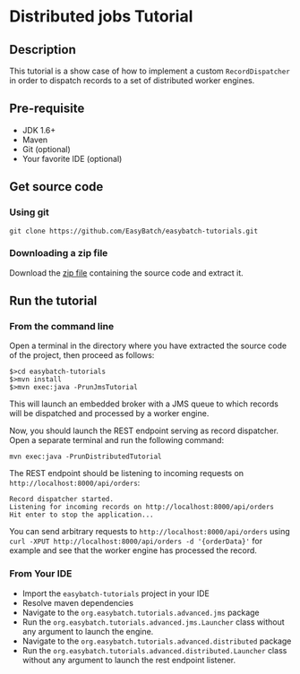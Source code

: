 # Distributed jobs Tutorial

## Description

This tutorial is a show case of how to implement a custom `RecordDispatcher` in order to dispatch records to
 a set of distributed worker engines.

## Pre-requisite

* JDK 1.6+
* Maven
* Git (optional)
* Your favorite IDE (optional)

## Get source code

### Using git

`git clone https://github.com/EasyBatch/easybatch-tutorials.git`

### Downloading a zip file

Download the [zip file](https://github.com/EasyBatch/easybatch-tutorials/archive/master.zip) containing the source code and extract it.

## Run the tutorial

### From the command line

Open a terminal in the directory where you have extracted the source code of the project, then proceed as follows:

```
$>cd easybatch-tutorials
$>mvn install
$>mvn exec:java -PrunJmsTutorial
```

This will launch an embedded broker with a JMS queue to which records will be dispatched and processed by a worker engine.

Now, you should launch the REST endpoint serving as record dispatcher. Open a separate terminal and run the following command:

`mvn exec:java -PrunDistributedTutorial`

The REST endpoint should be listening to incoming requests on `http://localhost:8000/api/orders`:

```
Record dispatcher started.
Listening for incoming records on http://localhost:8000/api/orders
Hit enter to stop the application...
```

You can send arbitrary requests to `http://localhost:8000/api/orders` using `curl -XPUT http://localhost:8000/api/orders -d '{orderData}'` for example and see that the worker engine has processed the record.

### From Your IDE

* Import the `easybatch-tutorials` project in your IDE
* Resolve maven dependencies
* Navigate to the `org.easybatch.tutorials.advanced.jms` package
* Run the `org.easybatch.tutorials.advanced.jms.Launcher` class without any argument to launch the engine.
* Navigate to the `org.easybatch.tutorials.advanced.distributed` package
* Run the `org.easybatch.tutorials.advanced.distributed.Launcher` class without any argument to launch the rest endpoint listener.
